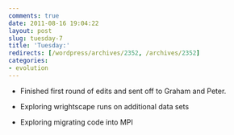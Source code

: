 ```yaml
---
comments: true
date: 2011-08-16 19:04:22
layout: post
slug: tuesday-7
title: 'Tuesday:'
redirects: [/wordpress/archives/2352, /archives/2352]
categories:
- evolution
---
```



	
  * Finished first round of edits and sent off to Graham and Peter.

	
  * Exploring wrightscape runs on additional data sets

	
  * Exploring migrating code into MPI





